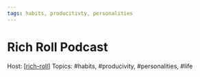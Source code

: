 ```yaml
--- 
tags: habits, producitivty, personalities
---
```


# Rich Roll Podcast

Host: [[rich-roll]]
Topics: #habits, #producivity, #personalities, #life

[//begin]: # "Autogenerated link references for markdown compatibility"
[rich-roll]: ../../personalities/rich-roll.md "Rich Roll"
[//end]: # "Autogenerated link references"